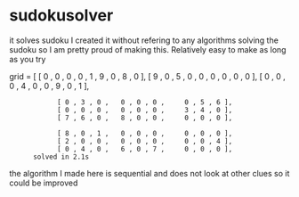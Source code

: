 # sudokusolver
it solves sudoku
I created it without refering to any algorithms solving the sudoku so I am pretty proud of making this. Relatively easy to make as long as you try

grid = [	[ 0 , 0 , 0 ,	0 , 1 , 9 , 	0 , 8 , 0 ],
			    [ 9 , 0 , 5 ,	0 , 0 , 0 , 	0 , 0 , 0 ],
			    [ 0 , 0 , 0 ,	4 , 0 , 0 , 	9 , 0 , 1 ],

			    [ 0 , 3 , 0 ,	0 , 0 , 0 , 	0 , 5 , 6 ],
		    	[ 0 , 0 , 0 ,	0 , 0 , 0 , 	3 , 4 , 0 ],
			    [ 7 , 6 , 0 ,	8 , 0 , 0 , 	0 , 0 , 0 ],

    			[ 8 , 0 , 1 ,	0 , 0 , 0 , 	0 , 0 , 0 ],
	    		[ 2 , 0 , 0 ,	0 , 0 , 0 , 	0 , 0 , 4 ],
		    	[ 0 , 4 , 0 ,	6 , 0 , 7 , 	0 , 0 , 0 ],
          solved in 2.1s
          
the algorithm I made here is sequential and does not look at other clues so it could be improved

